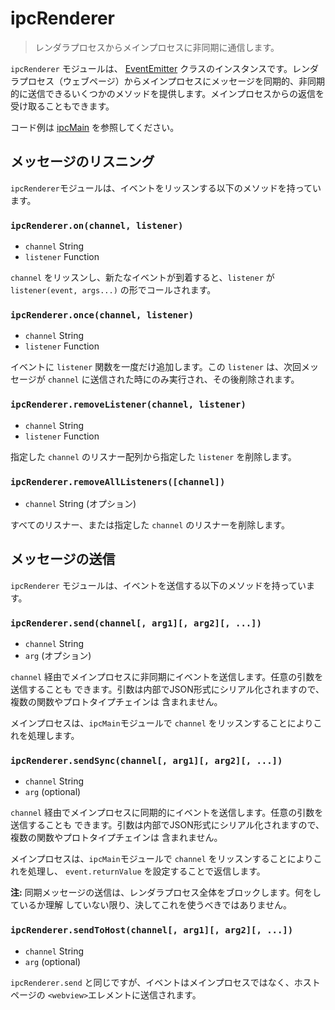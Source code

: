 # ipcRenderer

> レンダラプロセスからメインプロセスに非同期に通信します。

`ipcRenderer` モジュールは、
[EventEmitter](https://nodejs.org/api/events.html#events_class_eventemitter) クラスのインスタンスです。レンダラプロセス（ウェブページ）からメインプロセスにメッセージを同期的、非同期的に送信できるいくつかのメソッドを提供します。メインプロセスからの返信を受け取ることもできます。

コード例は [ipcMain](ipc-main.md) を参照してください。

## メッセージのリスニング

`ipcRenderer`モジュールは、イベントをリッスンする以下のメソッドを持っています。

### `ipcRenderer.on(channel, listener)`

* `channel` String
* `listener` Function

`channel` をリッスンし、新たなイベントが到着すると、`listener` が `listener(event, args...)` の形でコールされます。

### `ipcRenderer.once(channel, listener)`

* `channel` String
* `listener` Function

イベントに `listener` 関数を一度だけ追加します。この `listener` は、次回メッセージが
`channel` に送信された時にのみ実行され、その後削除されます。

### `ipcRenderer.removeListener(channel, listener)`

* `channel` String
* `listener` Function

指定した `channel` のリスナー配列から指定した `listener` を削除します。

### `ipcRenderer.removeAllListeners([channel])`

* `channel` String (オプション)

すべてのリスナー、または指定した `channel` のリスナーを削除します。

## メッセージの送信

`ipcRenderer` モジュールは、イベントを送信する以下のメソッドを持っています。

### `ipcRenderer.send(channel[, arg1][, arg2][, ...])`

* `channel` String
* `arg` (オプション)

`channel` 経由でメインプロセスに非同期にイベントを送信します。任意の引数を送信することも
できます。引数は内部でJSON形式にシリアル化されますので、複数の関数やプロトタイプチェインは
含まれません。

メインプロセスは、`ipcMain`モジュールで `channel` をリッスンすることによりこれを処理します。

### `ipcRenderer.sendSync(channel[, arg1][, arg2][, ...])`

* `channel` String
* `arg` (optional)

`channel` 経由でメインプロセスに同期的にイベントを送信します。任意の引数を送信することも
できます。引数は内部でJSON形式にシリアル化されますので、複数の関数やプロトタイプチェインは
含まれません。

メインプロセスは、`ipcMain`モジュールで `channel` をリッスンすることによりこれを処理し、
`event.returnValue` を設定することで返信します。

**注:**  同期メッセージの送信は、レンダラプロセス全体をブロックします。何をしているか理解
していない限り、決してこれを使うべきではありません。

### `ipcRenderer.sendToHost(channel[, arg1][, arg2][, ...])`

* `channel` String
* `arg` (optional)

`ipcRenderer.send` と同じですが、イベントはメインプロセスではなく、ホストページの
`<webview>`エレメントに送信されます。
